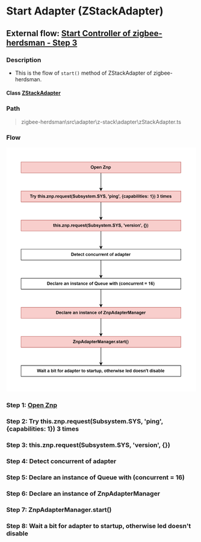 # Start Adapter (ZStackAdapter) 

## External flow: [Start Controller of zigbee-herdsman - Step 3](5_3_4_start_controller_of_zigbee-herdsman.md#step-3-start-adapter-zstackadapter)

### Description
- This is the flow of `start()` method of ZStackAdapter of zigbee-herdsman.
  
#### Class [ZStackAdapter](...)

### Path
> zigbee-herdsman\src\adapter\z-stack\adapter\zStackAdapter.ts

### Flow

<img src="../images/5_3_4_3_start_adapter_(zstackadapter).png" width="550"/>

### Step 1: [Open Znp](5_3_4_3_1_open_znp.md)

### Step 2: Try this.znp.request(Subsystem.SYS, 'ping', {capabilities: 1}) 3 times

### Step 3: this.znp.request(Subsystem.SYS, 'version', {})

### Step 4: Detect concurrent of adapter

### Step 5: Declare an instance of Queue with (concurrent = 16)

### Step 6: Declare an instance of ZnpAdapterManager

### Step 7: ZnpAdapterManager.start()

### Step 8: Wait a bit for adapter to startup, otherwise led doesn't disable



